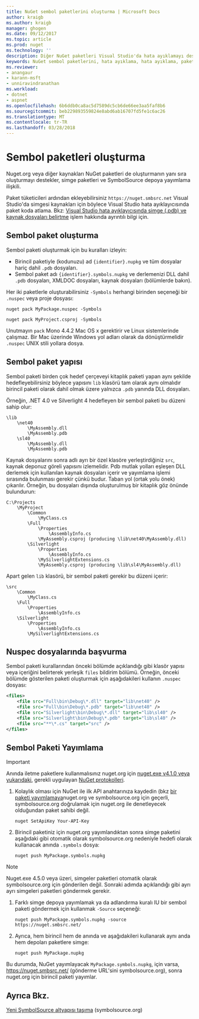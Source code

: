```yaml
---
title: NuGet sembol paketlerini oluşturma | Microsoft Docs
author: kraigb
ms.author: kraigb
manager: ghogen
ms.date: 09/12/2017
ms.topic: article
ms.prod: nuget
ms.technology: ''
description: Diğer NuGet paketleri Visual Studio'da hata ayıklamayı desteklemek için yalnızca sembolleri içeren NuGet paketleri oluşturma
keywords: NuGet sembol paketlerini, hata ayıklama, hata ayıklama, paket sembolleri, sembol paketi kuralları NuGet destekleyen NuGet paketi
ms.reviewer:
- anangaur
- karann-msft
- unniravindranathan
ms.workload:
- dotnet
- aspnet
ms.openlocfilehash: 6b6ddb0ca8ac5d7589dc5cb6de66ee3aa5faf8b6
ms.sourcegitcommit: beb229893559824e8abd6ab16707fd5fe1c6ac26
ms.translationtype: MT
ms.contentlocale: tr-TR
ms.lasthandoff: 03/28/2018
---
```

# <a name="creating-symbol-packages"></a>Sembol paketleri oluşturma

Nuget.org veya diğer kaynakları NuGet paketleri de oluşturmanın yanı sıra oluşturmayı destekler, simge paketleri ve SymbolSource depoya yayımlama ilişkili.

Paket tüketicileri ardından ekleyebilirsiniz `https://nuget.smbsrc.net` Visual Studio'da simgesi kaynakları için böylece Visual Studio hata ayıklayıcısında paket koda atlama. Bkz: [Visual Studio hata ayıklayıcısında simge (.pdb) ve kaynak dosyaları belirtme](/visualstudio/debugger/specify-symbol-dot-pdb-and-source-files-in-the-visual-studio-debugger) işlem hakkında ayrıntılı bilgi için.

## <a name="creating-a-symbol-package"></a>Sembol paket oluşturma

Sembol paketi oluşturmak için bu kuralları izleyin:

- Birincil paketiyle (kodunuzu) ad `{identifier}.nupkg` ve tüm dosyalar hariç dahil `.pdb` dosyaları.
- Sembol paket adı `{identifier}.symbols.nupkg` ve derlemenizi DLL dahil `.pdb` dosyaları, XMLDOC dosyaları, kaynak dosyaları (bölümlerde bakın).

Her iki paketlerle oluşturabilirsiniz `-Symbols` herhangi birinden seçeneği bir `.nuspec` veya proje dosyası:

```cli
nuget pack MyPackage.nuspec -Symbols

nuget pack MyProject.csproj -Symbols
```

Unutmayın `pack` Mono 4.4.2 Mac OS x gerektirir ve Linux sistemlerinde çalışmaz. Bir Mac üzerinde Windows yol adları olarak da dönüştürmelidir `.nuspec` UNIX stili yollara dosya.

## <a name="symbol-package-structure"></a>Sembol paket yapısı

Sembol paketi birden çok hedef çerçeveyi kitaplık paketi yapan aynı şekilde hedefleyebilirsiniz böylece yapısını `lib` klasörü tam olarak aynı olmalıdır birincil paketi olarak dahil olmak üzere yalnızca `.pdb` yanında DLL dosyaları.

Örneğin, .NET 4.0 ve Silverlight 4 hedefleyen bir sembol paketi bu düzeni sahip olur:

    \lib
        \net40
            \MyAssembly.dll
            \MyAssembly.pdb
        \sl40
            \MyAssembly.dll
            \MyAssembly.pdb

Kaynak dosyalarını sonra adlı ayrı bir özel klasöre yerleştirdiğiniz `src`, kaynak deponuz göreli yapısını izlemelidir. Pdb mutlak yolları eşleşen DLL derlemek için kullanılan kaynak dosyaları içerir ve yayımlama işlemi sırasında bulunması gerekir çünkü budur. Taban yol (ortak yolu önek) çıkarılır. Örneğin, bu dosyaları dışında oluşturulmuş bir kitaplık göz önünde bulundurun:

    C:\Projects
        \MyProject
            \Common
                \MyClass.cs
            \Full
                \Properties
                    \AssemblyInfo.cs
                \MyAssembly.csproj (producing \lib\net40\MyAssembly.dll)
            \Silverlight
                \Properties
                    \AssemblyInfo.cs
                \MySilverlightExtensions.cs
                \MyAssembly.csproj (producing \lib\sl4\MyAssembly.dll)

Apart gelen `lib` klasörü, bir sembol paketi gerekir bu düzeni içerir:

    \src
        \Common
            \MyClass.cs
        \Full
            \Properties
                \AssemblyInfo.cs
        \Silverlight
            \Properties
                \AssemblyInfo.cs
            \MySilverlightExtensions.cs

## <a name="referring-to-files-in-the-nuspec"></a>Nuspec dosyalarında başvurma

Sembol paketi kurallarından önceki bölümde açıklandığı gibi klasör yapısı veya içeriğini belirterek yerleşik `files` bildirim bölümü. Örneğin, önceki bölümde gösterilen paketi oluşturmak için aşağıdakileri kullanın `.nuspec` dosyası:

```xml
<files>
    <file src="Full\bin\Debug\*.dll" target="lib\net40" />
    <file src="Full\bin\Debug\*.pdb" target="lib\net40" />
    <file src="Silverlight\bin\Debug\*.dll" target="lib\sl40" />
    <file src="Silverlight\bin\Debug\*.pdb" target="lib\sl40" />
    <file src="**\*.cs" target="src" />
</files>
```

## <a name="publishing-a-symbol-package"></a>Sembol Paketi Yayımlama

> [!Important]
> Anında iletme paketlere kullanmalısınız nuget.org için [nuget.exe v4.1.0 veya yukarıdaki](https://www.nuget.org/downloads), gerekli uygulayan [NuGet protokolleri](../api/nuget-protocols.md).

1. Kolaylık olması için NuGet ile ilk API anahtarınıza kaydedin (bkz [bir paketi yayımlamaya](../create-packages/publish-a-package.md)nuget.org ve symbolsource.org için geçerli, symbolsource.org doğrulamak için nuget.org ile denetleyecek olduğundan paket sahibi değil.

    ```cli
    nuget SetApiKey Your-API-Key
    ```

1. Birincil paketiniz için nuget.org yayımlandıktan sonra simge paketini aşağıdaki gibi otomatik olarak symbolsource.org nedeniyle hedefi olarak kullanacak anında `.symbols` dosya:

    ```cli
    nuget push MyPackage.symbols.nupkg
    ```
> [!Note]
> Nuget.exe 4.5.0 veya üzeri, simgeler paketleri otomatik olarak symbolsource.org için gönderilen değil. Sonraki adımda açıklandığı gibi ayrı ayrı simgeleri paketleri göndermek gerekir.

1. Farklı simge depoya yayımlamak ya da adlandırma kuralı IU bir sembol paketi göndermek için kullanmak `-Source` seçeneği:

    ```cli
    nuget push MyPackage.symbols.nupkg -source https://nuget.smbsrc.net/
    ```

1. Ayrıca, hem birincil hem de anında ve aşağıdakileri kullanarak aynı anda hem depoları paketlere simge:

    ```cli
    nuget push MyPackage.nupkg
    ```

Bu durumda, NuGet yayımlayacak `MyPackage.symbols.nupkg`, için varsa, https://nuget.smbsrc.net/ (gönderme URL'sini symbolsource.org), sonra nuget.org için birincil paketi yayımlar.

## <a name="see-also"></a>Ayrıca Bkz.

[Yeni SymbolSource altyapısı taşıma](https://tripleemcoder.com/2015/10/04/moving-to-the-new-symbolsource-engine/) (symbolsource.org)
